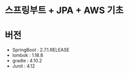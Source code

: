 # 스프링부트 + JPA + AWS 기초
# 버전
- SpringBoot : 2.7.1.RELEASE
- lombok : 1.18.8
- gradle : 4.10.2
- Junit : 4.12